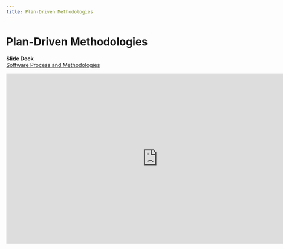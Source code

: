 ```yaml
---
title: Plan-Driven Methodologies
---
```


# Plan-Driven Methodologies

__Slide Deck__   
[Software Process and Methodologies](https://docs.google.com/presentation/d/1JW2Ci1oqMJyYIirwo-VaKeC_4BujxM0eKQoNGlQuMs8/edit?usp=sharing)

<iframe width="800" height="450" src="https://www.youtube.com/embed/dLUIsgoqq1s" frameborder="0" allow="accelerometer; autoplay; encrypted-media; gyroscope; picture-in-picture" allowfullscreen></iframe>